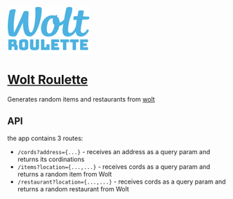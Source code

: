 ![logo](https://github.com/itayoshri/woltroulette/blob/main/assets/logo.png?raw=true)
# [Wolt Roulette](https://woltroulette.vercel.app)
Generates random items and restaurants from [wolt](https://wolt.com)

## API
the app contains 3 routes:
- `/cords?address={...}` - receives an address as a query param and returns its cordinations
- `/items?location={...,...}` - receives cords as a query param and returns a random item from Wolt
- `/restaurant?location={...,...}` - receives cords as a query param and returns a random restaurant from Wolt
